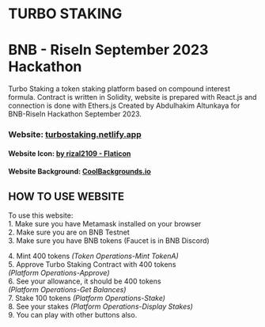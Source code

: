 # TURBO STAKING

# BNB - RiseIn September 2023 Hackathon

Turbo Staking a token staking platform based on compound interest formula. 
Contract is written in Solidity, website is prepared with React.js and connection is done with Ethers.js
Created by Abdulhakim Altunkaya for BNB-RiseIn Hackathon September 2023.

### Website: <a href="https://turbostaking.netlify.app/" title="turbo staking website">turbostaking.netlify.app</a>

#### Website Icon: <a href="https://www.flaticon.com/free-icons/shapes-and-symbols" title="shapes and symbols icons">by rizal2109 - Flaticon</a>

#### Website Background: <a href="https://coolbackgrounds.io/" title="free backgrounds by CoolBackgrounds.io">CoolBackgrounds.io</a>

## HOW TO USE WEBSITE
<p>To use this website: <br />
1. Make sure you have Metamask installed on your browser <br />
2. Make sure you are on BNB Testnet <br />
3. Make sure you have BNB tokens (Faucet is in BNB Discord)
</p>
<p>
4. Mint 400 tokens <i>(Token Operations-Mint TokenA)</i><br />
5. Approve Turbo Staking Contract with 400 tokens <br /><i>(Platform Operations-Approve)</i><br />
6. See your allowance, it should be 400 tokens <br /><i>(Platform Operations-Get Balances)</i><br />
7. Stake 100 tokens <i>(Platform Operations-Stake)</i><br />
8. See your stakes <i>(Platform Operations-Display Stakes)</i><br />
9. You can play with other buttons also.
</p>